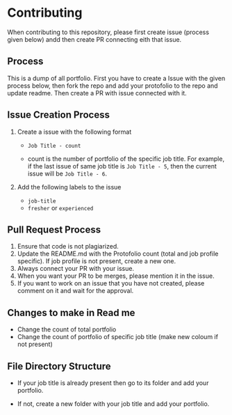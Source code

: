 # Contributing

When contributing to this repository, please first create issue (process given below) andd then create PR connecting eith that issue.

## Process
This is a dump of all portfolio. First you have to create a Issue with the given process below, then fork the repo and add your protofolio to the repo and update readme. Then create a PR with issue connected with it. 

## Issue Creation Process
1. Create a issue with the following format
    - `Job Title - count`

    - count is the number of portfolio of the specific job title. For example, if the last issue of same job title is `Job Title - 5`, then the current issue will be `Job Title - 6`.


2. Add the following labels to the issue
    - `job-title`
    - `fresher` or `experienced`

## Pull Request Process

1. Ensure that code is not plagiarized.
2. Update the README.md with the Protofolio count (total and job profile specific). If job profile is not present, create a new one.
3. Always connect your PR with your issue.
4. When you want your PR to be merges, please mention it in the issue.
5. If you want to work on an issue that you have not created, please comment on it and wait for the approval.

## Changes to make in Read me
- Change the count of total portfolio
- Change the count of portfolio of specific job title (make new coloum if not present)

## File Directory Structure
- If your job title is already present then go to its folder and add your portfolio. 

- If not, create a new folder with your job title and add your portfolio.